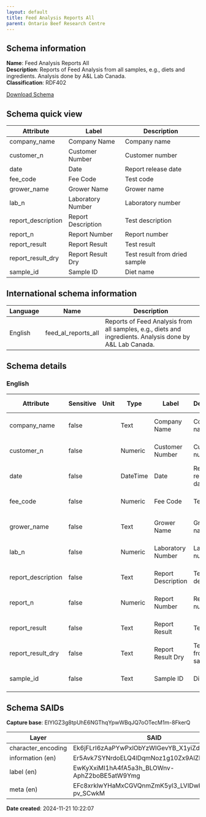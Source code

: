 ```yaml
---
layout: default  
title: Feed Analysis Reports All  
parent: Ontario Beef Research Centre
---
```


## Schema information

**Name**: Feed Analysis Reports All  
**Description**: Reports of Feed Analysis from all samples, e.g., diets and ingredients. Analysis done by A&L Lab Canada.  
**Classification**: RDF402 

[Download Schema](Schema_Feed_Al_Reports_All.zip)

## Schema quick view

| Attribute | Label | Description |
| --- | --- | --- |
| company_name | Company Name | Company name |
| customer_n | Customer Number | Customer number |
| date | Date | Report release date |
| fee_code | Fee Code | Test code |
| grower_name | Grower Name | Grower name |
| lab_n | Laboratory Number | Laboratory number |
| report_description | Report Description | Test description |
| report_n | Report Number | Report number |
| report_result | Report Result | Test result |
| report_result_dry | Report Result Dry | Test result from dried sample |
| sample_id | Sample ID | Diet name |

## International schema information

| Language | Name | Description |
| --- | --- | --- |
| English | feed_al_reports_all | Reports of Feed Analysis from all samples, e.g., diets and ingredients. Analysis done by A&L Lab Canada. |

## Schema details

### English

| Attribute | Sensitive | Unit | Type | Label | Description | List | Character encoding |
| --- | --- | --- | --- | --- | --- | --- | --- |
| company_name | false |  | Text | Company Name | Company name | Not a list | utf-8 |
| customer_n | false |  | Numeric | Customer Number | Customer number | Not a list | utf-8 |
| date | false |  | DateTime | Date | Report release date | Not a list | utf-8 |
| fee_code | false |  | Numeric | Fee Code | Test code | Not a list | utf-8 |
| grower_name | false |  | Text | Grower Name | Grower name | Not a list | utf-8 |
| lab_n | false |  | Numeric | Laboratory Number | Laboratory number | Not a list | utf-8 |
| report_description | false |  | Text | Report Description | Test description | Not a list | utf-8 |
| report_n | false |  | Numeric | Report Number | Report number | Not a list | utf-8 |
| report_result | false |  | Text | Report Result | Test result | Not a list | utf-8 |
| report_result_dry | false |  | Text | Report Result Dry | Test result from dried sample | Not a list | utf-8 |
| sample_id | false |  | Text | Sample ID | Diet name | Not a list | utf-8 |

## Schema SAIDs

**Capture base**: EIYIGZ3g8tpUhE6NGThqYpwWBqJQ7oOTecM1m-8FkerQ

| Layer | SAID |
| --- | --- |
| character_encoding | Ek6jFLrI6zAaPYwPxlObYzWIGevYB_X1yiZdmPiTNB9s |
| information (en) | Er5Avk7SYNrdoELQ4lDqmNoz1g10Zx9AlZEbTxlpM4Dc |
| label (en) | EwKyXxiMI1hA4fA5a3h_BLOWnv-AphZ2boBE5atW9Ymg |
| meta (en) | EFc8xrklwYHaMxCGVQnmZmK5yl3_LVIDwbH-pv_SCwkM |

**Date created**: 2024-11-21 10:22:07


